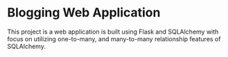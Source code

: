 # Blogging Web Application

This project is a web application is built using Flask and SQLAlchemy with focus on utilizing one-to-many, and many-to-many relationship features of SQLAlchemy.
